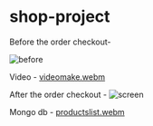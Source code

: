 # shop-project

Before the order checkout-

![before](https://user-images.githubusercontent.com/94534918/207295233-5bc49aec-9c3e-4f6f-ad24-42aef4cdf7d3.png)

Video - 
[videomake.webm](https://user-images.githubusercontent.com/94534918/207300958-2e09bdef-23d3-4f41-a415-4031c7d1c48a.webm)


After the order checkout -
![screen](https://user-images.githubusercontent.com/94534918/207301237-b0705feb-a205-432b-ac5b-30f525b0dee8.png)



Mongo db -
[productslist.webm](https://user-images.githubusercontent.com/94534918/207295351-b6ec90f2-058e-4cd5-9f83-01a5228f639a.webm)
